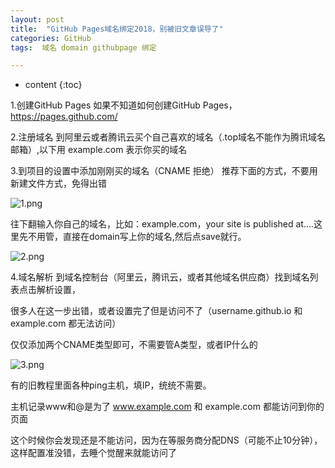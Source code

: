 ```yaml
---
layout: post
title:  "GitHub Pages域名绑定2018，别被旧文章误导了"
categories: GitHub
tags:  域名 domain githubpage 绑定

---
```


* content
{:toc}



1.创建GitHub Pages
如果不知道如何创建GitHub Pages，https://pages.github.com/

2.注册域名
到阿里云或者腾讯云买个自己喜欢的域名（.top域名不能作为腾讯域名邮箱）,以下用 example.com 表示你买的域名

3.到项目的设置中添加刚刚买的域名（CNAME 拒绝）
推荐下面的方式，不要用新建文件方式，免得出错

![1.png](https://upload-images.jianshu.io/upload_images/5451635-e15abba26297658d.png?imageMogr2/auto-orient/strip%7CimageView2/2/w/1240)


往下翻输入你自己的域名，比如：example.com，your site is published at....这里先不用管，直接在domain写上你的域名,然后点save就行。

![2.png](https://upload-images.jianshu.io/upload_images/5451635-c4f01c98c9388060.png?imageMogr2/auto-orient/strip%7CimageView2/2/w/1240)


4.域名解析
到域名控制台（阿里云，腾讯云，或者其他域名供应商）找到域名列表点击解析设置，

很多人在这一步出错，或者设置完了但是访问不了（username.github.io 和 example.com 都无法访问）

仅仅添加两个CNAME类型即可，不需要管A类型，或者IP什么的

![3.png](https://upload-images.jianshu.io/upload_images/5451635-fff8afc9091ab547.png?imageMogr2/auto-orient/strip%7CimageView2/2/w/1240)


有的旧教程里面各种ping主机，填IP，统统不需要。

主机记录www和@是为了 www.example.com 和 example.com 都能访问到你的页面

这个时候你会发现还是不能访问，因为在等服务商分配DNS（可能不止10分钟），这样配置准没错，去睡个觉醒来就能访问了

